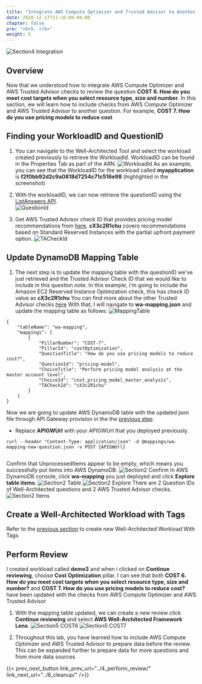 ```yaml
---
title: "Integrate AWS Compute Optimizer and Trusted Advisor to Another Question"
date: 2020-12-17T11:16:09-04:00
chapter: false
pre: "<b>5. </b>"
weight: 5
---
```

 
![Section4 Integration](/watool/200_Integration_with_AWS_Compute_Optimizer_and_AWS_Trusted_Advisor/Images/section4/TA_Aco_integration.png)
 
## Overview
Now that we understood how to integrate AWS Compute Optimizer and AWS Trusted Advisor checks to review the question **COST 6. How do you meet cost targets when you select resource type, size and number**. 
In this section, we will learn how to include checks from AWS Compute Optimizer and AWS Trusted Advisor to another question. For example, **COST 7. How do you use pricing models to reduce cost**
 
## Finding your WorkloadID and QuestionID
1. You can navigate to the Well-Architected Tool and select the workload created previously to retrieve the WorkloadId. WorkloadID can be found in the Properties Tab as part of the ARN.
![WorkloadId](/watool/200_Integration_with_AWS_Compute_Optimizer_and_AWS_Trusted_Advisor/Images/section5/workloadID.png?classes=lab_picture_auto)
As an example, you can see that the WorkloadID for the workload called **myapplication** is **f2f0bb92d2c9a0818d7254c71c516e98** (highlighted in the screenshot)
 
2. With the workloadID, we can now retrieve the questionID using the [ListAnswers API](https://docs.aws.amazon.com/wellarchitected/latest/APIReference/API_ListAnswers.html).  
![QuestionId](/watool/200_Integration_with_AWS_Compute_Optimizer_and_AWS_Trusted_Advisor/Images/section5/questionID.png?classes=lab_picture_auto)

3. Get AWS Trusted Advisor check ID that provides pricing model recommendations from [here](https://docs.aws.amazon.com/awssupport/latest/user/cost-optimization-checks.html#amazon-ec2-reserved-instances-optimization). **cX3c2R1chu** covers recommendations based on Standard Reserved Instances with the partial upfront payment option.
![TACheckId](/watool/200_Integration_with_AWS_Compute_Optimizer_and_AWS_Trusted_Advisor/Images/section5/TACheckId.png?classes=lab_picture_auto)
 
## Update DynamoDB Mapping Table
1. The next step is to update the mapping table with the questionID we've just retrieved and the Trusted Advisor Check ID that we would like to include in this question note. In this example, i'm going to include the Amazon EC2 Reserved Instance Optimzation check, this has check ID value as **cX3c2R1chu**
You can find more about the other Trusted Advisor checks [here](https://docs.aws.amazon.com/awssupport/latest/user/trusted-advisor-check-reference.html)
With that, I will navigate to **wa-mapping.json** and update the mapping table as follows:
![MappingTable](/watool/200_Integration_with_AWS_Compute_Optimizer_and_AWS_Trusted_Advisor/Images/section5/mappingTable.png?classes=lab_picture_auto)
```
{
    "tableName": "wa-mapping",
    "mappings": [
        {            
            "PillarNumber": "COST-7",
            "PillarId": "costOptimization",
            "QuestionTitle": "How do you use pricing models to reduce cost?",
            "QuestionId": "pricing-model",
            "ChoiceTitle": "Perform pricing model analysis at the master account level",
            "ChoiceId": "cost_pricing_model_master_analysis",
            "TACheckId": "cX3c2R1chu"
        }
    ]
}
```
Now we are going to update AWS DynamoDB table with the updated json file through API Gateway provision in the the [previous step](../2_configure_env/).
* Replace **APIGWUrl** with your APIGWUrl that you deployed previously.
```
curl --header "Content-Type: application/json" -d @mappings/wa-mapping-new-question.json -v POST {APIGWUrl} 
 
```
Confirm that UnprocessedItems appear to be empty, which means you successfully put items into AWS DynamoDB. 
![Section2 Confirm](/watool/200_Integration_with_AWS_Compute_Optimizer_and_AWS_Trusted_Advisor/Images/section2/Confirm.png)
In AWS DynamoDB console, click **wa-mapping** you just deployed and click **Explore table items**. 
![Section2 Table](/watool/200_Integration_with_AWS_Compute_Optimizer_and_AWS_Trusted_Advisor/Images/section2/Table.png)
![Section2 Explore](/watool/200_Integration_with_AWS_Compute_Optimizer_and_AWS_Trusted_Advisor/Images/section2/Explore.png)
There are 2 Question IDs of Well-Architected questions and 2 AWS Trusted Advisor checks.
![Section2 Items](/watool/200_Integration_with_AWS_Compute_Optimizer_and_AWS_Trusted_Advisor/Images/section5/Items.png)
 
## Create a Well-Architected Workload with Tags
Refer to the [previous section](../3_create_workload/) to create new Well-Architected Workload With Tags
 
## Perform Review
I created workload called **demo3** and when i clicked on **Continue reviewing**, choose  **Cost Optimization** pillar. I can see that both **COST 6. How do you meet cost targets when you select resource type, size and number?** and **COST 7. How do you use pricing models to reduce cost?** have been updated with the checks from AWS Compute Optimizer and AWS Trusted Advisor
 
1. With the mapping table updated, we can create a new review click **Continue reviewing** and select **AWS Well-Architected Framework Lens**.
![Section5 COST6](/watool/200_Integration_with_AWS_Compute_Optimizer_and_AWS_Trusted_Advisor/Images/section5/COST6.png?classes=lab_picture_auto)
![Section5 COST7](/watool/200_Integration_with_AWS_Compute_Optimizer_and_AWS_Trusted_Advisor/Images/section5/COST7.png?classes=lab_picture_auto)
 
2. Throughout this lab, you have learned how to include AWS Compute Optimizer and AWS Trusted Advisor to prepare data before the review. This can be expanded further to prepare data for more questions and from more data sources 
 
{{< prev_next_button link_prev_url="../4_perform_review/" link_next_url="../6_cleanup/" />}}
